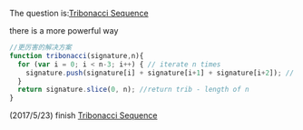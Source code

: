 The question is:[Tribonacci Sequence](https://www.codewars.com/kata/556deca17c58da83c00002db/train/javascript)

there is a more powerful way

```js
//更厉害的解决方案
function tribonacci(signature,n){  
  for (var i = 0; i < n-3; i++) { // iterate n times
    signature.push(signature[i] + signature[i+1] + signature[i+2]); // add last 3 array items and push to trib
  }
  return signature.slice(0, n); //return trib - length of n
}
```

(2017/5/23) finish [Tribonacci Sequence](https://www.codewars.com/kata/556deca17c58da83c00002db/train/javascript)
